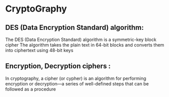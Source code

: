 # CryptoGraphy #
## DES (Data Encryption Standard) algorithm:
The DES (Data Encryption Standard) algorithm is a symmetric-key block cipher
The algorithm takes the plain text in 64-bit blocks and converts them into ciphertext using 48-bit keys
## Encryption, Decryption ciphers :
In cryptography, a cipher (or cypher) is an algorithm for performing encryption or decryption—a series 
of well-defined steps that can be followed as a procedure
